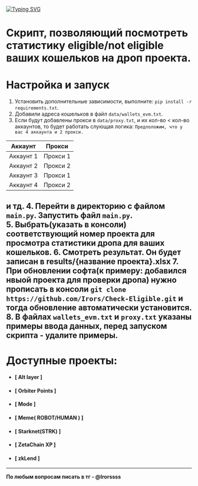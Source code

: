 [![Typing SVG](https://readme-typing-svg.herokuapp.com?color=%2336BCF7&lines=Check-Eligible)](https://git.io/typing-svg)


# Скрипт, позволяющий посмотреть статистику eligible/not eligible ваших кошельков на дроп проекта.

# Настройка и запуск

1. Установить дополнительные зависимости, выполните: `pip install -r requirements.txt`.
2. Добавили адреса кошельков в файл `data/wallets_evm.txt`.
3. Если будут добавлены прокси в `data/proxy.txt`, и их кол-во < кол-во аккаунтов, то будет работать слующая логика:
`Предположим, что у вас 4 аккаунта и 2 прокси.`

| Аккаунт   | Прокси   |
|-----------|----------|
| Аккаунт 1 | Прокси 1 |
| Аккаунт 2 | Прокси 2 |
| Аккаунт 3 | Прокси 1 |
| Аккаунт 4 | Прокси 2 |
и тд.
4. Перейти в директорию с файлом `main.py`. Запустить файл `main.py`.  
5. Выбрать(указать в консоли) соответствующий номер проекта для просмотра статистики дропа для ваших кошельков.
6. Смотреть результат. Он будет записан в results/{название проекта}.xlsx
7. При обновлении софта(к примеру: добавился нвыой проекта для проверки дропа) нужно прописать в консоли `git clone https://github.com/Irors/Check-Eligible.git` и тогда обновление автоматически установится.
8. В файлах `wallets_evm.txt` и `proxy.txt` указаны примеры ввода данных, перед запуском скрипта - удалите примеры.
---
# Доступные проекты:

 - #### **[ Alt layer ]**

 - #### **[ Orbiter Points ]**
    
 - #### **[ Mode ]**

 - #### **[ Meme( ROBOT/HUMAN ) ]**
   
 - #### **[ Starknet(STRK) ]**

 - #### **[ ZetaChain XP ]**

 - #### **[ zkLend ]**
---
**По любым вопросам писать в тг - @Irorssss**
